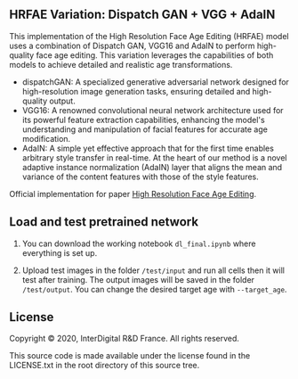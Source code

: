 ## HRFAE Variation: Dispatch GAN + VGG + AdaIN

This implementation of the High Resolution Face Age Editing (HRFAE) model uses a combination of Dispatch GAN, VGG16 and AdaIN  to perform high-quality face age editing. This variation leverages the capabilities of both models to achieve detailed and realistic age transformations.

- dispatchGAN: A specialized generative adversarial network designed for high-resolution image generation tasks, ensuring detailed and high-quality output.
- VGG16: A renowned convolutional neural network architecture used for its powerful feature extraction capabilities, enhancing the model's understanding and manipulation of facial features for accurate age modification.
- AdaIN: A simple yet effective approach that for the first time enables arbitrary style transfer in real-time. At the heart of our method is a novel adaptive instance normalization (AdaIN) layer that aligns the mean and variance of the content features with those of the style features. 

Official implementation for paper [High Resolution Face Age Editing](https://arxiv.org/pdf/2005.04410.pdf).

## Load and test pretrained network 

1. You can download the working notebook `dl_final.ipynb` where everything is set up.

2. Upload test images in the folder `/test/input` and run all cells then it will test after training. The output images will be saved in the folder `/test/output`. You can change the desired target age with `--target_age`.

## License

Copyright © 2020, InterDigital R&D France. All rights reserved.

This source code is made available under the license found in the LICENSE.txt in the root directory of this source tree.




